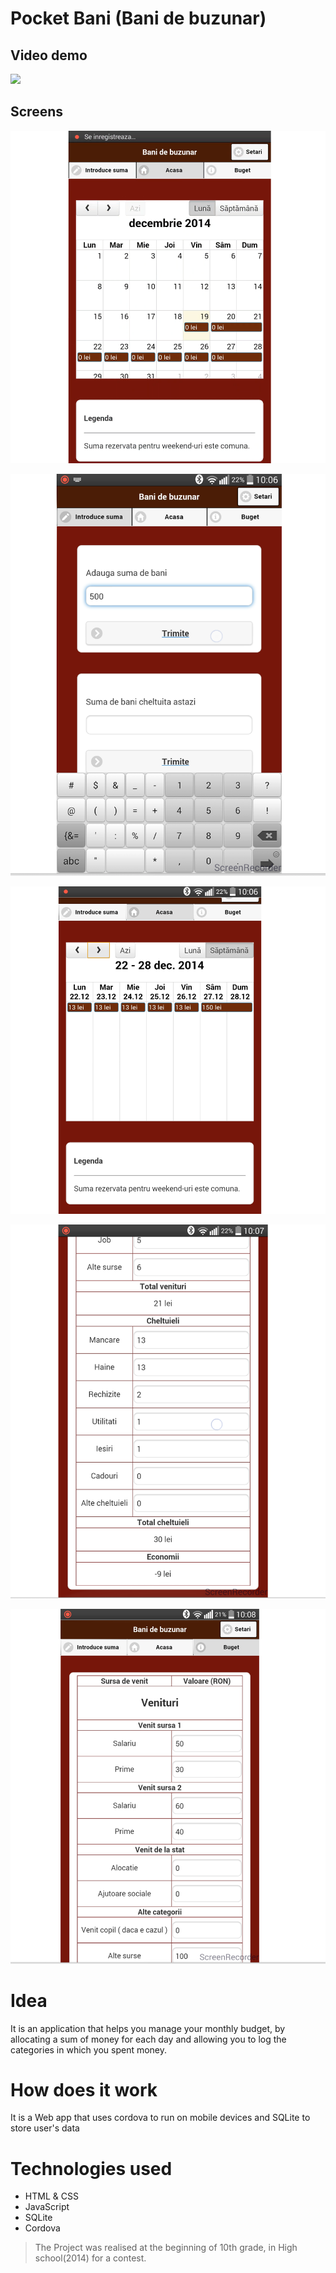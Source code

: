 # Pocket Bani  (Bani de buzunar)

## Video demo
[![](http://img.youtube.com/vi/v5w1FAi_Vtk/0.jpg)](http://www.youtube.com/watch?v=v5w1FAi_Vtk "Pocket Money (Bani de buzunar) Demo")

## Screens
![Demo Image ](https://github.com/msorins/BaniDeBuzunar/blob/master/0.png?raw=true "Demo Image")

![Demo Image ](https://github.com/msorins/BaniDeBuzunar/blob/master/1.png?raw=true "Demo Image")

![Demo Image ](https://github.com/msorins/BaniDeBuzunar/blob/master/2.png?raw=true "Demo Image")

![Demo Image ](https://github.com/msorins/BaniDeBuzunar/blob/master/3.png?raw=true "Demo Image")


![Demo Image ](https://github.com/msorins/BaniDeBuzunar/blob/master/4.png?raw=true "Demo Image")


# Idea
It is an application that helps you manage your monthly budget, by allocating a sum of money for each day and allowing you to log the categories in which you spent money.


# How does it work
It is a Web app that uses cordova to run on mobile devices and SQLite to store user's data


# Technologies used
* HTML & CSS
* JavaScript
* SQLite
* Cordova


> The Project was realised at the beginning of 10th grade, in High school(2014) for a contest.